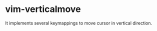 vim-verticalmove
================

It implements several keymappings to move cursor in vertical direction.
